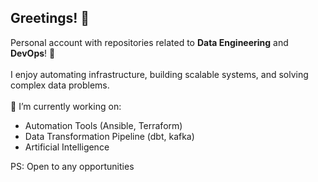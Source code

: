 ## Greetings! 👋

Personal account with repositories related to **Data Engineering** and **DevOps**! 🚀  <br>
<br>
I enjoy automating infrastructure, building scalable  systems, and solving complex data problems. <br>
<br>
🔭 I’m currently working on:
- Automation Tools (Ansible, Terraform)
- Data Transformation Pipeline (dbt, kafka)
- Artificial Intelligence 

PS: Open to any opportunities
<!--
**markov-ngz/markov-ngz** is a ✨ _special_ ✨ repository because its `README.md` (this file) appears on your GitHub profile.

Here are some ideas to get you started:

-  ...
- 🌱 I’m currently learning ...
- 👯 I’m looking to collaborate on ...
- 🤔 I’m looking for help with ...
- 💬 Ask me about ...
- 📫 How to reach me: ...
- 😄 Pronouns: ...
- ⚡ Fun fact: ...
-->
